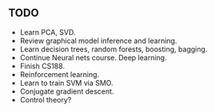 ## TODO

* Learn PCA, SVD.
* Review graphical model inference and learning.
* Learn decision trees, random forests, boosting, bagging.
* Continue Neural nets course. Deep learning.
* Finish CS188.
* Reinforcement learning.
* Learn to train SVM via SMO.
* Conjugate gradient descent.
* Control theory?
